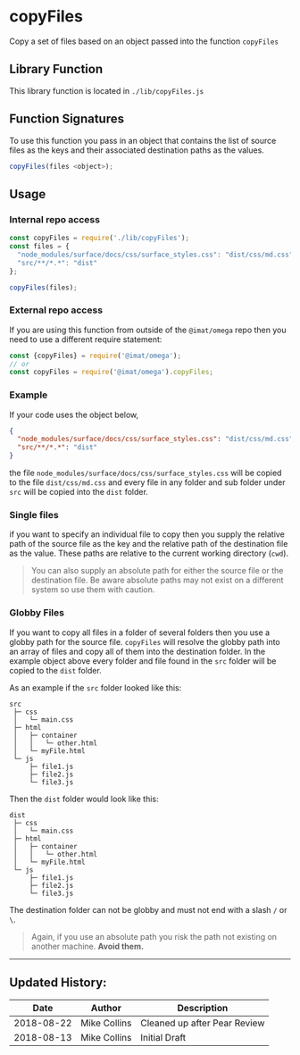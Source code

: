 # copyFiles

Copy a set of files based on an object passed into the function `copyFiles`

## Library Function

This library function is located in `./lib/copyFiles.js`

## Function Signatures

To use this function you pass in an object that contains the list of source files as the keys and their associated destination paths as the values.

```js
copyFiles(files <object>);
```

## Usage

### Internal repo access

```js
const copyFiles = require('./lib/copyFiles');
const files = {
  "node_modules/surface/docs/css/surface_styles.css": "dist/css/md.css",
  "src/**/*.*": "dist"
};

copyFiles(files);
```

### External repo access

If you are using this function from outside of the `@imat/omega` repo then you need to use a different require statement:

```js
const {copyFiles} = require('@imat/omega');
// or
const copyFiles = require('@imat/omega').copyFiles;
```

### Example

If your code uses the object below,

```json
{
  "node_modules/surface/docs/css/surface_styles.css": "dist/css/md.css",
  "src/**/*.*": "dist"
}
```

the file `node_modules/surface/docs/css/surface_styles.css` will be copied to the file `dist/css/md.css` and every file in any folder and sub folder under `src` will be copied into the `dist` folder.

### Single files

if you want to specify an individual file to copy then you supply the relative path of the source file as the key and the relative path of the destination file as the value. These paths are relative to the current working directory (`cwd`).

> You can also supply an absolute path for either the source file or the destination file. Be aware absolute paths may not exist on a different system so use them with caution.

### Globby Files

If you want to copy all files in a folder of several folders then you use a globby path for the source file. `copyFiles` will resolve the globby path into an array of files and copy all of them into the destination folder. In the example object above every folder and file found in the `src` folder will be copied to the `dist` folder.

As an example if the `src` folder looked like this:

```
src
 ├─ css
 │   └─ main.css
 ├─ html
 │   ├─ container
 │   │   └─ other.html
 │   └─ myFile.html
 └─ js
     ├─ file1.js
     ├─ file2.js
     └─ file3.js
```

Then the `dist` folder would look like this:

```
dist
 ├─ css
 │   └─ main.css
 ├─ html
 │   ├─ container
 │   │   └─ other.html
 │   └─ myFile.html
 └─ js
     ├─ file1.js
     ├─ file2.js
     └─ file3.js
```

The destination folder can not be globby and must not end with a slash `/` or `\`.

> Again, if you use an absolute path you risk the path not existing on another machine. **Avoid them.**


---

## Updated History:

| Date | Author | Description |
| --- | --- | --- |
| 2018-08-22 | Mike Collins | Cleaned up after Pear Review |
| 2018-08-13 | Mike Collins | Initial Draft |
